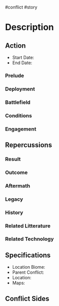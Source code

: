 #conflict #story 
# Description

## Action
- Start Date:
- End Date:

### Prelude

### Deployment

### Battlefield

### Conditions

### Engagement

## Repercussions
### Result

### Outcome

### Aftermath

### Legacy

### History

### Related Litterature

### Related Technology

## Specifications
- Location Biome:
- Parent Conflict:
- Location:
- Maps: 

## Conflict Sides
